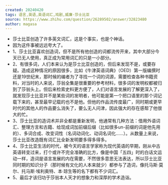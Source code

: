 ```yaml
---
created: 20240420
tags: 语言,英语,英语词汇,戏剧,威廉·莎士比亚
source: https://www.zhihu.com/question/26289502/answer/32823480
author: magasa
---
```

- 莎士比亚创造了许多英文词汇，这是个事实，也是个神话。
- 因为这件事被远远夸大了。
- 1、莎士比亚喜欢创造词，但不是所有他创造的词都流传开来，其中大部分今天已无人使用，真正成为常用词汇的只是一小部分。
- 2、有很多词，人们本来认为是莎士比亚创造的，但后来发现不是，或要存疑。造成这种情况的原因很多，比如《牛津英语词典》（OED）第一版编撰时还是19世纪末，那时候的编者为了寻找一个词的词源，需要检查各种书籍资料，对当时的人来说，莎翁全集是很重要的参考材料，很多词的发明权都被归到了莎翁头上。但后来检索史料更方便了，人们对语言发展的了解更深入了，就发现莎士比亚并不是某些词的发明者，他可能是第一个把口语里的那个词记载下来的，甚至最早记载的也不是他。但他的作品流传度最广，同时期或更早时代的其他人的作品要么消失了，要么无人问津，因此强大的存在感帮了他很大的忙。
- 3、莎士比亚的造词术并非全都是重新发明，他通常有几种方法：借用外语词汇、整理方言和古籍、给现成词加前缀后缀（比如很多un-前缀的词是他先用的）、多词合成、改变词性（名词动词化、动词名词化……）。从数量上来说，莎士比亚改造既有词汇比全新发明要多得多得多。
- 4、莎士比亚生活的时代，被今天的语言学家称为现代英语的早期，刚从中古英语转变过来，打个或许不完全准确的比方，像是中国「五四」时的白话文运动一样，造词是语言发展的内在需要，不然很多意思无法表达，所以莎士比亚同时期的知识分子（那时候有文化的人本来就少）都参与了造词，像托马斯·莫尔、托马斯·埃利奥特、本·琼生等的名下都有不少词汇。
- 5、最后才该归功于莎翁本人天才的想象力和深厚的学术造诣。